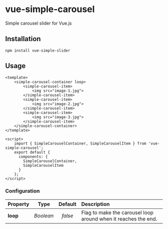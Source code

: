 # vue-simple-carousel
Simple carousel slider for Vue.js

## Installation
`npm install vue-simple-slider`

## Usage
```vue
<template>
    <simple-carousel-container loop>
        <simple-carousel-item>
            <img src="image-1.jpg">
        </simple-carousel-item>
        <simple-carousel-item>
            <img src="image-2.jpg">
        </simple-carousel-item>
        <simple-carousel-item>
            <img src="image-3.jpg">
        </simple-carousel-item>
    </simple-carousel-container>
</template>

<script>
    import { SimpleCarouselContainer, SimpleCarouselItem } from 'vue-simple-carousel';
    export default {
      components: {
        SimpleCarouselContainer,
        SimpleCarouselItem
      }
    };
</script>
```

### Configuration
Property | Type | Default | Description
:---|:---:|:---:|:---
**loop** | *Boolean* | *false* | Flag to make the carousel loop around when it reaches the end.
